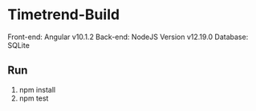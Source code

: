 # Timetrend-Build

Front-end: Angular v10.1.2
Back-end: NodeJS Version v12.19.0
Database: SQLite

## Run

1. npm install
2. npm test
